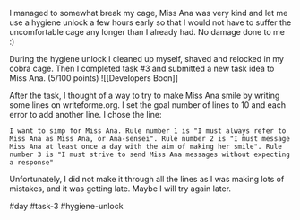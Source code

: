 I managed to somewhat break my cage, Miss Ana was very kind and let me use a hygiene unlock a few hours early so that I would not have to suffer the uncomfortable cage any longer than I already had. No damage done to me :)

During the hygiene unlock I cleaned up myself, shaved and relocked in my cobra cage. Then I completed task #3 and submitted a new task idea to Miss Ana. (5/100 points)
![[Developers Boon]]

After the task, I thought of a way to try to make Miss Ana smile by writing some lines on writeforme.org. I set the goal number of lines to 10 and each error to add another line. I chose the line:

`I want to simp for Miss Ana. Rule number 1 is "I must always refer to Miss Ana as Miss Ana, or Ana-sensei". Rule number 2 is "I must message Miss Ana at least once a day with the aim of making her smile". Rule number 3 is "I must strive to send Miss Ana messages without expecting a response"`

Unfortunately, I did not make it through all the lines as I was making lots of mistakes, and it was getting late. Maybe I will try again later.

#day #task-3 #hygiene-unlock